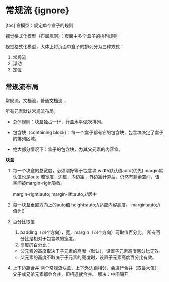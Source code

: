 # 常规流 {ignore}
[toc]
盒模型：规定单个盒子的规则

视觉格式化模型（布局规则）：页面中多个盒子的排列规则

视觉格式化模型，大体上将页面中盒子的排列分为三种方式：

1. 常规流
2. 浮动
3. 定位

## 常规流布局

常规流，文档流，普通文档流...

所有元素默认常规流布局。

- 总体规则：块盒独占一行，行盒水平依次排列。

- 包含块（containing block）：每一个盒子都有它的包含块，包含块决定了盒子的排列区域。

- 绝大部分情况下：盒子的包含块，为其父元素的内容盒。

**块盒**
1. 每一个块盒的总宽度，必须刚好等于包含块 
    width默认值auto(优先)
    margin默认值也是auto
    若宽度，边框，内边距，外边距计算后，仍然有剩余空间，该空间被margin-right吸收。

    margin-right:auto;
    margin-lift:auto;//居中

2. 每一块盒垂直方向上的auto值
    height:auto;//适应内容高度。
    margin:auto;//值为0

3. 百分比取值
    1. padding（四个方向），宽，margin（四个方向）可取值百分比。 所有百分比是相对于包含块的宽度。
    2. 高度的百分比：
    - 父元素的高度取决于子元素的高度（默认），设置子元素高度百分比无效。
    - 父元素的高度不取决于子元素的高度时，设置子元素高度百分比有效。

4. 上下边距合并
    两个常规流块盒，上下外边距相邻，会进行合并（取最大值），父子或兄弟元素都会合并，即相遇就合并。
    解决：中间隔开
